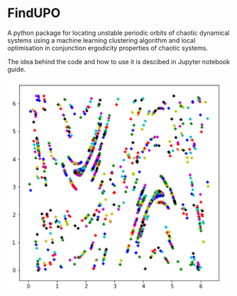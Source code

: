 # FindUPO

A python package for locating unstable periodic orbits of chaotic dynamical systems using a machine learning clustering algorithm and local optimisation in conjunction ergodicity properties of chaotic systems. 

The idea behind the code and how to use it is descibed in Jupyter notebook guide. 

![alt text](https://github.com/alexeistepa/FindUPO/blob/main/front.png?raw=true)
